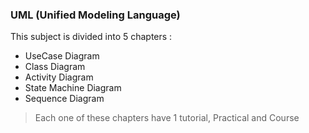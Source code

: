 ### UML (Unified Modeling Language)
This subject is divided into 5 chapters :
- UseCase Diagram
- Class Diagram
- Activity Diagram
- State Machine Diagram
- Sequence Diagram
> Each one of these chapters have 1 tutorial, Practical and Course

